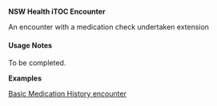 **NSW Health iTOC Encounter**

An encounter with a medication check undertaken extension

#### Usage Notes
To be completed.


**Examples**

[Basic Medication History encounter](Encounter-example0.html)
